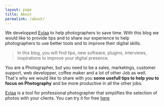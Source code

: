 ```yaml
---
layout: page
title: About
permalink: /about/
---
```


We developped [Evlaa][evlaa] to help photographers to save time. 
With this blog we would like to provide tips and to share our experience to help photographers to use better tools and to improve their digital skills. 

>In this blog, you will find tips, new software, plugins, interviews, inspirations to improve your digital presence.

You are a Photographer, but you need to be a sales, marketings, customer support, web developper, coffee maker and a lot of other Job as well. That's why we would like to share with you **some usefull tips to help you to focus on Photography** and be more productive in all the other jobs. 

[Evlaa][evlaa] is a tool for professional photographer that simplifies the selection of photos with your clients. You can try it for free [here][evlaa]

[evlaa]:	https://www.evlaa.com